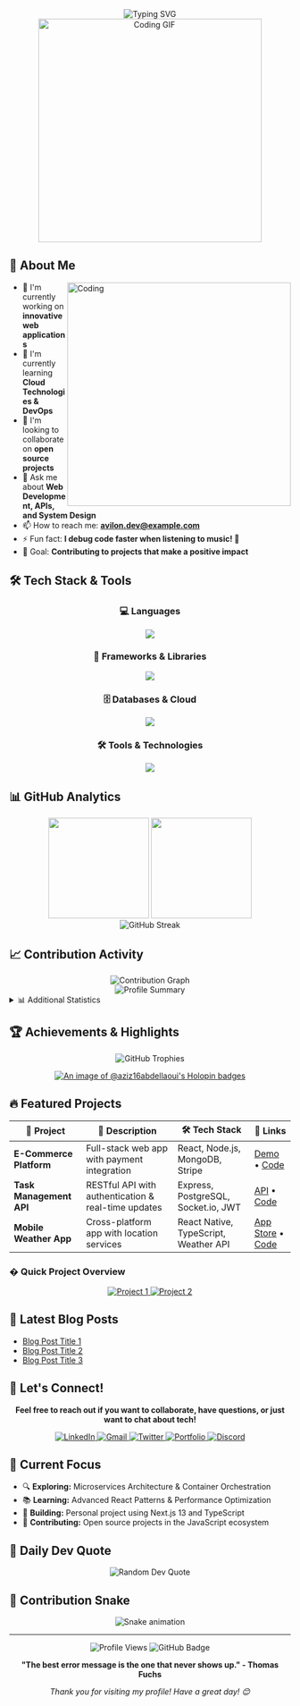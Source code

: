 <div align="center">
  <img src="https://readme-typing-svg.herokuapp.com?font=Fira+Code&weight=600&size=28&pause=1000&color=2196F3&center=true&vCenter=true&width=600&lines=Hi+there%2C+I'm+Avilon!+%F0%9F%91%8B;Full+Stack+Developer;Passionate+Problem+Solver;Always+Learning+%26+Growing;Building+Amazing+Projects" alt="Typing SVG" />
</div>

<div align="center">
  <img src="https://user-images.githubusercontent.com/74038190/213910845-af37a709-8995-40d6-be59-b9e5b24879eb.gif" width="400" alt="Coding GIF"/>
</div>

## 🚀 About Me

<img align="right" alt="Coding" width="400" src="https://user-images.githubusercontent.com/74038190/229223263-cf2e4b07-2615-4f87-9c38-e37600f8381a.gif">

- 🔭 I'm currently working on **innovative web applications**
- 🌱 I'm currently learning **Cloud Technologies & DevOps**
- 👯 I'm looking to collaborate on **open source projects**
- 💬 Ask me about **Web Development, APIs, and System Design**
- 📫 How to reach me: **avilon.dev@example.com**
- ⚡ Fun fact: **I debug code faster when listening to music! 🎵**
- 🎯 Goal: **Contributing to projects that make a positive impact**

## 🛠️ Tech Stack & Tools

<div align="center">

### 💻 Languages
<img src="https://skillicons.dev/icons?i=python,javascript,typescript,java,html,css,c,cpp" />

### 🚀 Frameworks & Libraries  
<img src="https://skillicons.dev/icons?i=react,nodejs,express,django,flask,nextjs,vue,angular" />

### 🗄️ Databases & Cloud
<img src="https://skillicons.dev/icons?i=mongodb,postgresql,mysql,firebase,aws,gcp,azure,redis" />

### 🛠️ Tools & Technologies
<img src="https://skillicons.dev/icons?i=git,github,vscode,docker,kubernetes,linux,figma,postman" />

</div>

## 📊 GitHub Analytics

<div align="center">
  <img height="180em" src="https://github-readme-stats-eight-theta.vercel.app/api?username=aziz16abdellaoui&show_icons=true&theme=algolia&include_all_commits=true&count_private=true"/>
  <img height="180em" src="https://github-readme-stats-eight-theta.vercel.app/api/top-langs/?username=aziz16abdellaoui&layout=compact&langs_count=8&theme=algolia"/>
</div>

<div align="center">
  <img src="https://github-readme-streak-stats.herokuapp.com/?user=aziz16abdellaoui&theme=dark&background=0d1117&border=0d1117&stroke=0E4B99&ring=0E4B99&fire=0E4B99&currStreakLabel=0E4B99" alt="GitHub Streak" />
</div>

## 📈 Contribution Activity

<div align="center">
  <img src="https://github-readme-activity-graph.vercel.app/graph?username=aziz16abdellaoui&theme=react-dark&bg_color=0d1117&hide_border=true" alt="Contribution Graph" />
</div>

<div align="center">
  <img src="https://github-profile-summary-cards.vercel.app/api/cards/profile-details?username=aziz16abdellaoui&theme=github_dark" alt="Profile Summary" />
</div>

<details>
<summary>📊 Additional Statistics</summary>

<div align="center">
  <img src="https://github-profile-summary-cards.vercel.app/api/cards/repos-per-language?username=aziz16abdellaoui&theme=github_dark" alt="Repos per Language" />
  <img src="https://github-profile-summary-cards.vercel.app/api/cards/most-commit-language?username=aziz16abdellaoui&theme=github_dark" alt="Most Commit Language" />
</div>

<div align="center">
  <img src="https://github-profile-summary-cards.vercel.app/api/cards/stats?username=aziz16abdellaoui&theme=github_dark" alt="Stats" />
  <img src="https://github-profile-summary-cards.vercel.app/api/cards/productive-time?username=aziz16abdellaoui&theme=github_dark&utcOffset=8" alt="Productive Time" />
</div>

</details>

## 🏆 Achievements & Highlights

<div align="center">
  <img src="https://github-profile-trophy.vercel.app/?username=aziz16abdellaoui&theme=algolia&no-frame=true&no-bg=false&margin-w=4&row=1" alt="GitHub Trophies" />
</div>

<div align="center">
  
[![An image of @aziz16abdellaoui's Holopin badges](https://holopin.me/aziz16abdellaoui)](https://holopin.io/@aziz16abdellaoui)

</div>

## 🔥 Featured Projects

<div align="center">

| 🚀 Project | 📝 Description | 🛠️ Tech Stack | 🔗 Links |
|------------|-----------------|---------------|----------|
| **E-Commerce Platform** | Full-stack web app with payment integration | React, Node.js, MongoDB, Stripe | [Demo](https://your-demo.com) • [Code](https://github.com/aziz16abdellaoui/ecommerce) |
| **Task Management API** | RESTful API with authentication & real-time updates | Express, PostgreSQL, Socket.io, JWT | [API](https://your-api.com) • [Code](https://github.com/aziz16abdellaoui/task-api) |
| **Mobile Weather App** | Cross-platform app with location services | React Native, TypeScript, Weather API | [App Store](https://apps.apple.com) • [Code](https://github.com/aziz16abdellaoui/weather-app) |

</div>

### � Quick Project Overview

<div align="center">
  <a href="https://github.com/aziz16abdellaoui/project-1">
    <img src="https://github-readme-stats.vercel.app/api/pin/?username=aziz16abdellaoui&repo=project-1&theme=algolia" alt="Project 1" />
  </a>
  <a href="https://github.com/aziz16abdellaoui/project-2">
    <img src="https://github-readme-stats.vercel.app/api/pin/?username=aziz16abdellaoui&repo=project-2&theme=algolia" alt="Project 2" />
  </a>
</div>

## 📝 Latest Blog Posts

<!-- BLOG-POST-LIST:START -->
- [Blog Post Title 1](#)
- [Blog Post Title 2](#)
- [Blog Post Title 3](#)
<!-- BLOG-POST-LIST:END -->

## 🤝 Let's Connect!

<div align="center">

**Feel free to reach out if you want to collaborate, have questions, or just want to chat about tech!**

<a href="https://linkedin.com/in/your-profile">
  <img src="https://img.shields.io/badge/LinkedIn-0077B5?style=for-the-badge&logo=linkedin&logoColor=white" alt="LinkedIn"/>
</a>
<a href="mailto:avilon.dev@example.com">
  <img src="https://img.shields.io/badge/Gmail-D14836?style=for-the-badge&logo=gmail&logoColor=white" alt="Gmail"/>
</a>
<a href="https://twitter.com/your-handle">
  <img src="https://img.shields.io/badge/Twitter-1DA1F2?style=for-the-badge&logo=twitter&logoColor=white" alt="Twitter"/>
</a>
<a href="https://your-portfolio.com">
  <img src="https://img.shields.io/badge/Portfolio-000000?style=for-the-badge&logo=react&logoColor=white" alt="Portfolio"/>
</a>
<a href="https://discord.gg/your-discord">
  <img src="https://img.shields.io/badge/Discord-7289DA?style=for-the-badge&logo=discord&logoColor=white" alt="Discord"/>
</a>

</div>

## 🎯 Current Focus

- 🔍 **Exploring:** Microservices Architecture & Container Orchestration
- 📚 **Learning:** Advanced React Patterns & Performance Optimization
- 🚀 **Building:** Personal project using Next.js 13 and TypeScript
- 🤝 **Contributing:** Open source projects in the JavaScript ecosystem

## 💭 Daily Dev Quote

<div align="center">
  <img src="https://quotes-github-readme.vercel.app/api?type=horizontal&theme=dark" alt="Random Dev Quote" />
</div>

## 🐍 Contribution Snake

<div align="center">
  <img src="https://raw.githubusercontent.com/aziz16abdellaoui/aziz16abdellaoui/output/snake.svg" alt="Snake animation" />
</div>

---

<div align="center">
  
  <img src="https://komarev.com/ghpvc/?username=aziz16abdellaoui&label=Profile%20views&color=0e75b6&style=flat" alt="Profile Views" />
  <img src="https://img.shields.io/github/followers/aziz16abdellaoui?label=Followers&style=social" alt="GitHub Badge">
  
</div>

<div align="center">
  
  **"The best error message is the one that never shows up." - Thomas Fuchs**
  
  *Thank you for visiting my profile! Have a great day! 😊*

</div>
